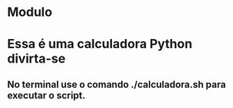 # Modulo
# Essa é uma calculadora Python divirta-se
## No terminal use o comando ./calculadora.sh para executar o script.
